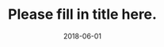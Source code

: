 ---
title: "Please fill in title here."
year: 
month: "Jan"
day: 
date: 2018-06-01
href: "The link this document points to"
lang: "en"
news-publication: "Example, 'HESA'"
---